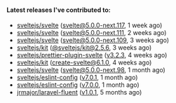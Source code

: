 ####  Latest releases I've contributed to:

- [sveltejs/svelte](https://github.com/sveltejs/svelte) ([svelte@5.0.0-next.117](https://github.com/sveltejs/svelte/releases/tag/svelte@5.0.0-next.117), 1 week ago)
- [sveltejs/svelte](https://github.com/sveltejs/svelte) ([svelte@5.0.0-next.111](https://github.com/sveltejs/svelte/releases/tag/svelte@5.0.0-next.111), 2 weeks ago)
- [sveltejs/svelte](https://github.com/sveltejs/svelte) ([svelte@5.0.0-next.109](https://github.com/sveltejs/svelte/releases/tag/svelte@5.0.0-next.109), 3 weeks ago)
- [sveltejs/kit](https://github.com/sveltejs/kit) ([@sveltejs/kit@2.5.6](https://github.com/sveltejs/kit/releases/tag/@sveltejs/kit@2.5.6), 3 weeks ago)
- [sveltejs/prettier-plugin-svelte](https://github.com/sveltejs/prettier-plugin-svelte) ([v3.2.3](https://github.com/sveltejs/prettier-plugin-svelte/releases/tag/v3.2.3), 4 weeks ago)
- [sveltejs/kit](https://github.com/sveltejs/kit) ([create-svelte@6.1.0](https://github.com/sveltejs/kit/releases/tag/create-svelte@6.1.0), 4 weeks ago)
- [sveltejs/svelte](https://github.com/sveltejs/svelte) ([svelte@5.0.0-next.98](https://github.com/sveltejs/svelte/releases/tag/svelte@5.0.0-next.98), 1 month ago)
- [sveltejs/eslint-config](https://github.com/sveltejs/eslint-config) ([v7.0.1](https://github.com/sveltejs/eslint-config/releases/tag/v7.0.1), 1 month ago)
- [sveltejs/eslint-config](https://github.com/sveltejs/eslint-config) ([v7.0.0](https://github.com/sveltejs/eslint-config/releases/tag/v7.0.0), 1 month ago)
- [jrmajor/laravel-fluent](https://github.com/jrmajor/laravel-fluent) ([v1.0.1](https://github.com/jrmajor/laravel-fluent/releases/tag/v1.0.1), 5 months ago)

